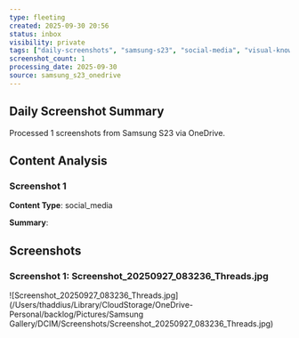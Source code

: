 ```yaml
---
type: fleeting
created: 2025-09-30 20:56
status: inbox
visibility: private
tags: ["daily-screenshots", "samsung-s23", "social-media", "visual-knowledge"]
screenshot_count: 1
processing_date: 2025-09-30
source: samsung_s23_onedrive
---
```

## Daily Screenshot Summary

Processed 1 screenshots from Samsung S23 via OneDrive.

## Content Analysis

### Screenshot 1

**Content Type**: social_media

**Summary**: 


## Screenshots

### Screenshot 1: Screenshot_20250927_083236_Threads.jpg

![Screenshot_20250927_083236_Threads.jpg](/Users/thaddius/Library/CloudStorage/OneDrive-Personal/backlog/Pictures/Samsung Gallery/DCIM/Screenshots/Screenshot_20250927_083236_Threads.jpg)
